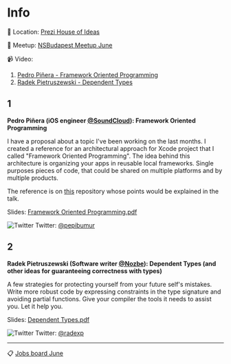 Info
===========

:round_pushpin: Location: [Prezi House of Ideas](https://goo.gl/maps/rdfyZo36FXL2)

:construction: Meetup: [NSBudapest Meetup June](http://www.meetup.com/NSBudapest/events/231529833/)

:video_camera: Video: 
1. [Pedro Piñera - Framework Oriented Programming](https://t.co/uN4nR92ZU8)
2. [Radek Pietruszewski - Dependent Types](https://t.co/nzdWXUAwlp)

1
---
**Pedro Piñera (iOS engineer [@SoundCloud](https://soundcloud.com)): Framework Oriented Programming**

I have a proposal about a topic I've been working on the last months. I created a reference for an architectural approach for Xcode project that I called "Framework Oriented Programming". The idea behind this architecture is organizing your apps in reusable local frameworks. Single purposes pieces of code, that could be shared on multiple platforms and by multiple products.

The reference is on [this](https://github.com/pepibumur/framework-oriented-programming) repository whose points would be explained in the talk.

Slides: [Framework Oriented Programming.pdf](https://github.com/NSBudapest/NSBudapestMeetup/blob/master/Presentations/June/framework-oriented-programming.pdf)

![Twitter](http://i.imgur.com/wWzX9uB.png) Twitter: [@pepibumur](https://twitter.com/pepibumur)

2
---

**Radek Pietruszewski (Software writer [@Nozbe](https://nozbe.com)): Dependent Types (and other ideas for guaranteeing correctness with types)** 

A few strategies for protecting yourself from your future self's mistakes. Write more robust code by expressing constraints in the type signature and avoiding partial functions. Give your compiler the tools it needs to assist you. Let it help you.

Slides: [Dependent Types.pdf](https://github.com/NSBudapest/NSBudapestMeetup/blob/master/Presentations/June/dependent-types.pdf)

![Twitter](http://i.imgur.com/wWzX9uB.png) Twitter: [@radexp](https://twitter.com/radexp)

___

:clipboard: [Jobs board June](https://github.com/NSBudapest/NSBudapestMeetup/blob/master/Jobs/2016/June.md)
